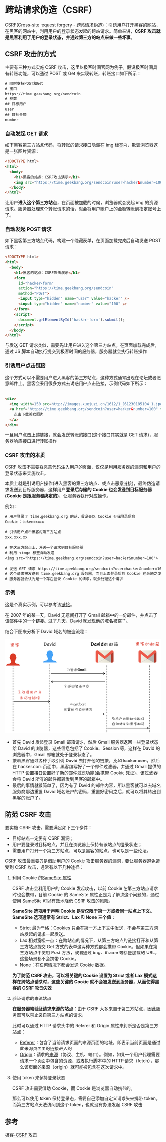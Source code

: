 # 跨站请求伪造（CSRF）

CSRF(Cross-site request forgery - 跨站请求伪造)：引诱用户打开黑客的网站，在黑客的网站中，利用用户的登录状态发起的跨站请求。简单来讲，**CSRF 攻击就是黑客利用了用户的登录状态，并通过第三方的站点来做一些坏事**。

## CSRF 攻击的方式

主要有三种方式实施 CSRF 攻击，这里以极客时间官网为例子，假设极客时间具有转账功能，可以通过 POST 或 Get 来实现转账，转账接口如下所示：

```tex
# 同时支持POST和Get
# 接口
https://time.geekbang.org/sendcoin
# 参数
## 目标用户
user
## 目标金额
number
```

### 自动发起 GET 请求

如下黑客第三方站点代码，将转账的请求接口隐藏在 img 标签内，欺骗浏览器这是一张图片资源：

```html
<!DOCTYPE html>
<html>
  <body>
    <h1>黑客的站点：CSRF攻击演示</h1>
    <img src="https://time.geekbang.org/sendcoin?user=hacker&number=100" />
  </body>
</html>
```

让用户**进入这个第三方站点**，在页面被加载的时候，浏览器就会发起 img 的资源请求。服务器处理这个转账请求的话，就会将用户账户上的金额转账到指定账号上了。

### 自动发起 POST 请求

如下黑客第三方站点代码，构建一个隐藏表单，在页面加载完成后自动发送 POST 请求：

```html
<!DOCTYPE html>
<html>
  <body>
    <h1>黑客的站点：CSRF攻击演示</h1>
    <form
      id="hacker-form"
      action="https://time.geekbang.org/sendcoin"
      method="POST">
      <input type="hidden" name="user" value="hacker" />
      <input type="hidden" name="number" value="100" />
    </form>
    <script>
      document.getElementById('hacker-form').submit();
    </script>
  </body>
</html>
```

与发送 GET 请求类似，需要先让用户进入这个第三方站点，在页面加载完成后，通过 JS 脚本自动执行提交到极客时间的服务器，服务器就会执行转账操作

### 引诱用户点击链接

这个方式可以不需要用户进入黑客的第三方站点，这种方式通常出现在论坛或者恶意邮件上。黑客会采用很多方式去诱惑用户点击链接，示例代码如下所示：

```html

<div>
  <img width=150 src=http://images.xuejuzi.cn/1612/1_161230185104_1.jpg> </img> </div> <div>
  <a href="https://time.geekbang.org/sendcoin?user=hacker&number=100" taget="_blank">
    点击下载美女照片
  </a>
</div>
```

一旦用户点击上述链接，就会发送转账的接口(这个接口其实就是 GET 请求)，服务器响应接口进行转账操作

### CSRF 攻击的本质

CSRF 攻击不需要将恶意代码注入用户的页面，仅仅是利用服务器的漏洞和用户的登录状态来实施攻击。

本质上就是引诱用户操作(进入黑客的第三方站点、或点击恶意链接)，最终伪造请求发送到目标服务器，这样用户**登录后存储的 Cookie 也会发送到目标服务器(Cookie 是跟服务器绑定的)**，让服务器执行对应操作。

例如：

```tex
# 用户登录了 time.geekbang.org 的话，假设会以 Cookie 存储登录信息
Cookie：token=xxxx

# 引诱用户点击黑客的第三方站点
xxx.xxx.xx

# 在这三方站点上，发送一个请求到目标服务器
# 利用 <img> 标签自动发送
<img src="https://time.geekbang.org/sendcoin?user=hacker&number=100">

# 发送 GET 请求 https://time.geekbang.org/sendcoin?user=hacker&number=100
# 这个请求被发送到 time.geekbang.org 服务器，而且上面登录后的 Cookie 也会随之发送
# 服务器就会认为是一个存在登录 Cookie 的请求，就会处理这个请求
```

### 示例

这是个真实示例，可以参考该[链接](https://www.davidairey.com/google-gmail-security-hijack)。

在 2007 年的某一天，David 无意间打开了 Gmail 邮箱中的一份邮件，并点击了该邮件中的一个链接。过了几天，David 就发现他的域名被盗了。

结合下图来分析下 David 域名的被盗流程：

![img](/img/156.png)

- 首先 David 发起登录 Gmail 邮箱请求，然后 Gmail 服务器返回一些登录状态给 David 的浏览器，这些信息包括了 Cookie、Session 等，这样在 David 的浏览器中，Gmail 邮箱就处于登录状态了。
- 接着黑客通过各种手段引诱 David 去打开他的链接，比如 hacker.com，然后在 hacker.com 页面中，黑客编写好了一个邮件过滤器，并通过 Gmail 提供的 HTTP 设置接口设置好了新的邮件过滤功能(会携带 Cookie 凭证)，该过滤器会将 David 所有的邮件都转发到黑客的邮箱中。
- 最后的事情就很简单了，因为有了 David 的邮件内容，所以黑客就可以去域名服务商那边重置 David 域名账户的密码，重置好密码之后，就可以将其转出到黑客的账户了。

## 防范 CSRF 攻击

要实施 CSRF 攻击，需要满足如下三个条件：

- 目标站点一定要有 CSRF 漏洞；
- 用户要登录过目标站点，并且在浏览器上保持有该站点的登录状态；
- 需要用户打开一个第三方站点，可以是黑客的站点，也可以是一些论坛。

CSRF 攻击最重要的是借助用户的 Cookie 攻击服务器的漏洞，要让服务器避免遭受到 CSRF 攻击，通常有以下几种途径：

1. 利用 Cookie 的[SameSite 属性](https://web.dev/samesite-cookies-explained/)

   CSRF 攻击会利用用户的 Cookie 发起攻击，以前 Cookie 在第三方站点请求时也会携带，目前 Cookie 的 SameSite 属性正是为了解决这个问题的，通过使用 SameSite 可以有效地降低 CSRF 攻击的风险。

   **SameSite 选项用于声明 Cookie 是否仅限于第一方或者同一站点上下文。SameSite 选项通常有 Strict、Lax 和 None 三个值**：

   - Strict 最为严格：Cookies 只会在第一方上下文中发送，不会与第三方网站发起的请求一起发送。
   - Lax 相对宽松一点：在跨站点的情况下，从第三方站点的链接打开和从第三方站点提交 Get 方式的表单这两种方式都会携带 Cookie。但如果在第三方站点中使用 Post 方法，或者通过 img、iframe 等标签加载的 URL，这些场景都不会携带 Cookie。
   - None：在任何情况下都会发送 Cookie 数据。

   **为了防范 CSRF 攻击，可以将关键的 Cookie 设置为 Strict 或者 Lax 模式这样在跨站点请求时，这些关键的 Cookie 就不会被发送到服务器，从而使得黑客的 CSRF 攻击失效**

2. 验证请求的来源站点

   **在服务器端验证请求来源的站点**：由于 CSRF 大多来自于第三方站点，因此服务器可以禁止来自第三方站点的请求。

   此时可以通过 HTTP 请求头中的 Referer 和 Origin 属性来判断是否是第三方站点：

   - [Referer](https://developer.mozilla.org/zh-CN/docs/Web/HTTP/Headers/Referer)：包含了当前请求页面的来源页面的地址，即表示当前页面是通过此来源页面里的链接进入的
   - [Origin](https://developer.mozilla.org/zh-CN/docs/Web/HTTP/Headers/Origin)：请求的[来源](https://developer.mozilla.org/zh-CN/docs/Glossary/Origin)（协议、主机、端口）。例如，如果一个用户代理需要请求一个页面中包含的资源，或者执行脚本中的 HTTP 请求（fetch），那么该页面的来源（origin）就可能被包含在这次请求中。

3. 使用 token 来保持登录状态

   CSRF 攻击需要借助 Cookie，而 Cookie 是浏览器自动携带的。

   那么可以使用 token 保持登录态，需要自己添加自定义请求头来携带 token。而第三方站点无法访问到这个 token，也就没有办法发起 CSRF 攻击

## 参考

[极客-CSRF 攻击](https://time.geekbang.org/column/article/154110)
